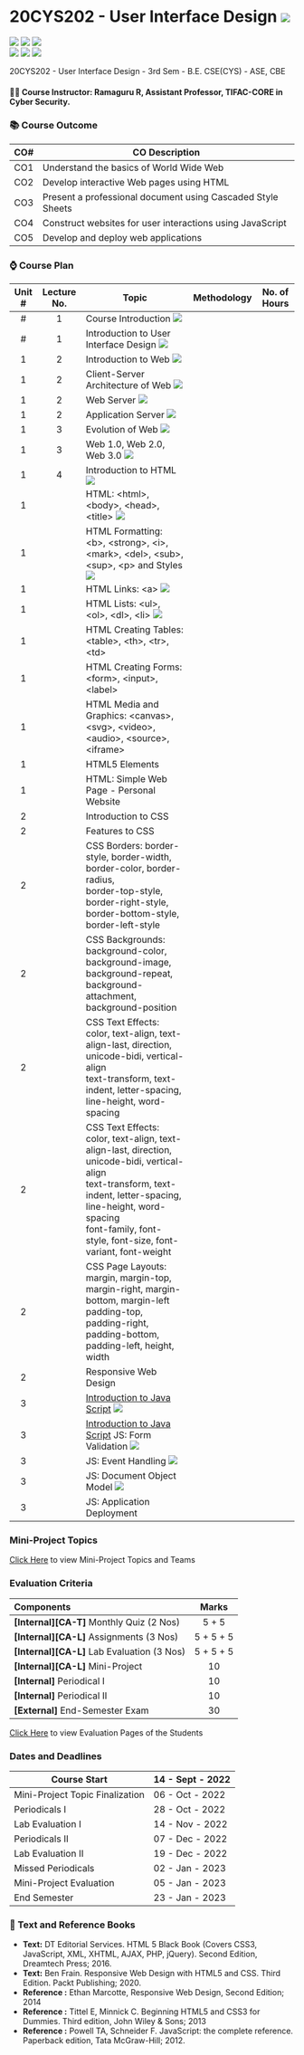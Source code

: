 # 20CYS202 - User Interface Design ![](https://img.shields.io/badge/-Live-brightgreen)
![](https://img.shields.io/badge/Batch-21CYS-lightgreen) ![](https://img.shields.io/badge/UG-blue) ![](https://img.shields.io/badge/Subject-UID-blue) <br/>
![](https://img.shields.io/badge/Lecture-1-orange) ![](https://img.shields.io/badge/Practical-3-orange) ![](https://img.shields.io/badge/Credits-2-orange)

20CYS202  - User Interface Design - 3rd Sem - B.E. CSE(CYS) - ASE, CBE

#### :teacher: Course Instructor:  Ramaguru R, Assistant Professor, TIFAC-CORE in Cyber Security.

### :books: Course Outcome

| CO#  | CO Description |
|------|----------------|
| CO1 | Understand the basics of World Wide Web |
| CO2 | Develop interactive Web pages using HTML |
| CO3 | Present a professional document using Cascaded Style Sheets |
| CO4 | Construct websites for user interactions using JavaScript |
| CO5 | Develop and deploy web applications | 

### :watch: Course Plan 

| Unit # | Lecture No. | Topic | Methodology | No. of Hours |
|:------:|:-----------:|-------|-------------|:------------:|
| # | 1 | Course Introduction ![](https://img.shields.io/badge/-Completed-brightgreen) | | |
| # | 1 | Introduction to User Interface Design ![](https://img.shields.io/badge/-Completed-brightgreen) | | |
| 1 | 2 | Introduction to Web ![](https://img.shields.io/badge/-Completed-brightgreen)  | | |
| 1 | 2 | Client-Server Architecture of Web ![](https://img.shields.io/badge/-Completed-brightgreen)  | | |
| 1 | 2 | Web Server ![](https://img.shields.io/badge/-Completed-brightgreen)  | | |
| 1 | 2 | Application Server ![](https://img.shields.io/badge/-Completed-brightgreen)  | | |
| 1 | 3 | Evolution of Web ![](https://img.shields.io/badge/-Completed-brightgreen)  | | |
| 1 | 3 | Web 1.0, Web 2.0, Web 3.0 ![](https://img.shields.io/badge/-Completed-brightgreen)  | | |
| 1 | 4 | Introduction to HTML ![](https://img.shields.io/badge/-Completed-brightgreen) | | |
| 1 | | HTML: \<html\>, \<body\>, \<head\>, \<title\> ![](https://img.shields.io/badge/-Completed-brightgreen) | | |
| 1 | | HTML Formatting: \<b\>, \<strong\>, \<i\>, \<mark\>, \<del\>, \<sub\>, \<sup\>, \<p\> and Styles  ![](https://img.shields.io/badge/-Completed-brightgreen) | | |
| 1 | | HTML Links: \<a\> ![](https://img.shields.io/badge/-Completed-brightgreen) | | |
| 1 | | HTML Lists: \<ul\>, \<ol\>, \<dl\>, \<li\> ![](https://img.shields.io/badge/-Completed-brightgreen) | | |
| 1 | | HTML Creating Tables: \<table\>, \<th\>, \<tr\>, \<td\> | | |
| 1 | | HTML Creating Forms: \<form\>, \<input\>, \<label\> | | |
| 1 | | HTML Media and Graphics: \<canvas\>, \<svg\>, \<video\>, \<audio\>, \<source\>, \<iframe\> | | |
| 1 | | HTML5 Elements | | |
| 1 | | HTML: Simple Web Page - Personal Website | | |
| 2 | | Introduction to CSS | | |
| 2 | | Features to CSS | | |
| 2 | | CSS Borders: border-style, border-width, border-color, border-radius, <br/> border-top-style, border-right-style, border-bottom-style, border-left-style | | |
| 2 | | CSS Backgrounds: background-color, background-image, background-repeat, background-attachment, background-position | | |
| 2 | | CSS Text Effects: color, text-align, text-align-last, direction, unicode-bidi, vertical-align <br/> text-transform, text-indent, letter-spacing, line-height, word-spacing <br/> | | |
| 2 | | CSS Text Effects: color, text-align, text-align-last, direction, unicode-bidi, vertical-align <br/> text-transform, text-indent, letter-spacing, line-height, word-spacing <br/> font-family, font-style, font-size, font-variant, font-weight | | |
| 2 | | CSS Page Layouts: margin, margin-top, margin-right, margin-bottom, margin-left <br/> padding-top, padding-right, padding-bottom, padding-left, height, width | | |
| 2 | | Responsive Web Design | | |
| 3 | | [Introduction to Java Script](Examples/Scripts) ![](https://img.shields.io/badge/-Completed-brightgreen) | | |
| 3 | | [Introduction to Java Script](Examples/Scripts) JS: Form Validation ![](https://img.shields.io/badge/-Completed-brightgreen) | | |
| 3 | | JS: Event Handling ![](https://img.shields.io/badge/-Completed-brightgreen) | | |
| 3 | | JS: Document Object Model ![](https://img.shields.io/badge/-Completed-brightgreen)  | | |
| 3 | | JS: Application Deployment | | |

### Mini-Project Topics

[Click Here](Mini-Project) to view Mini-Project Topics and Teams

### Evaluation Criteria

| Components | Marks |
|:----------|:-----:|
| **[Internal][CA-T]** Monthly Quiz (2 Nos) | 5 + 5 |
| **[Internal][CA-L]** Assignments (3 Nos) | 5 + 5 + 5 |
| **[Internal][CA-L]** Lab Evaluation (3 Nos) | 5 + 5 + 5 |
| **[Internal][CA-L]** Mini-Project | 10 |
| **[Internal]** Periodical I | 10 |
| **[Internal]** Periodical II | 10 |
| **[External]** End-Semester Exam | 30 |

[Click Here](Evaluation_Pages) to view Evaluation Pages of the Students

### Dates and Deadlines

| Course Start | 14 - Sept - 2022 |
|--------------|-----------------|
| Mini-Project Topic Finalization | 06 - Oct - 2022 |
| Periodicals I | 28 - Oct - 2022 |
| Lab Evaluation I | 14 - Nov - 2022 |
| Periodicals II | 07 - Dec - 2022  |
| Lab Evaluation II | 19 - Dec - 2022 |
| Missed Periodicals | 02 - Jan - 2023 |
| Mini-Project Evaluation | 05 - Jan - 2023 |
| End Semester | 23 - Jan - 2023 |

### :green_book: Text and Reference Books
 - **Text:** DT Editorial Services. HTML 5 Black Book (Covers CSS3, JavaScript, XML, XHTML, AJAX, PHP, jQuery). Second Edition, Dreamtech Press; 2016.
 - **Text:** Ben Frain. Responsive Web Design with HTML5 and CSS. Third Edition. Packt Publishing; 2020.
 - **Reference :** Ethan Marcotte, Responsive Web Design, Second Edition; 2014
 - **Reference :** Tittel E, Minnick C. Beginning HTML5 and CSS3 for Dummies. Third edition, John Wiley & Sons; 2013
 - **Reference :** Powell TA, Schneider F. JavaScript: the complete reference. Paperback edition, Tata McGraw-Hill; 2012.
